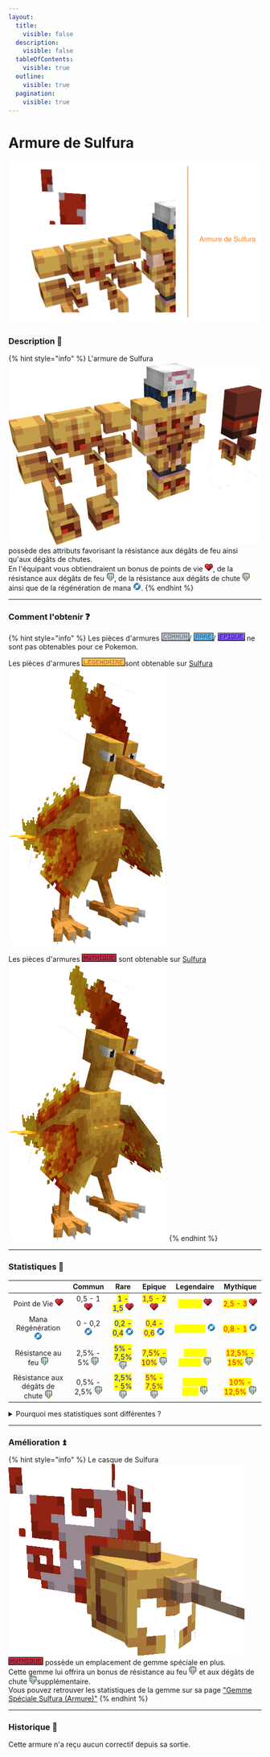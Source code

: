 ```yaml
---
layout:
  title:
    visible: false
  description:
    visible: false
  tableOfContents:
    visible: true
  outline:
    visible: true
  pagination:
    visible: true
---
```


# Armure de Sulfura

<img src="../../.gitbook/assets/file.excalidraw (33).svg" alt="" class="gitbook-drawing">

### Description 📃&#x20;

{% hint style="info" %}
L'armure de Sulfura <img src="../../.gitbook/assets/moltres_armor (2).png" alt="" data-size="line"> possède des attributs favorisant la résistance aux dégâts de feu ainsi qu'aux dégâts de chutes. \
En l'équipant vous obtiendraient un bonus de points de vie <img src="../../.gitbook/assets/health (12).png" alt="" data-size="line">, de la résistance aux dégâts de feu <img src="../../.gitbook/assets/damage_reduction (12).png" alt="" data-size="line">, de la résistance aux dégâts de chute <img src="../../.gitbook/assets/damage_reduction (13).png" alt="" data-size="line"> ainsi que de la régénération de mana <img src="../../.gitbook/assets/ability_haste (11).png" alt="" data-size="line">.
{% endhint %}

***

### Comment l'obtenir ❓

{% hint style="info" %}
Les pièces d'armures ![](<../../.gitbook/assets/image (235).png>)/ ![](<../../.gitbook/assets/image (236).png>)/ ![](<../../.gitbook/assets/image (237).png>) ne sont pas obtenables pour ce Pokemon.

Les pièces d'armures ![](<../../.gitbook/assets/image (232).png>)sont obtenable sur [Sulfura ](../../pokemon/pokedex/sulfura.md)<img src="../../.gitbook/assets/moltres (6).png" alt="" data-size="line">

Les pièces d'armures  ![](<../../.gitbook/assets/image (233).png>) sont obtenable sur  [Sulfura ](../../pokemon/pokedex/sulfura.md)<img src="../../.gitbook/assets/moltres (6).png" alt="" data-size="line">
{% endhint %}

***

### Statistiques 💠

<table data-full-width="true"><thead><tr><th align="center"></th><th align="center">Commun</th><th align="center">Rare</th><th align="center">Epique</th><th align="center">Legendaire</th><th align="center">Mythique</th></tr></thead><tbody><tr><td align="center">Point de Vie <img src="../../.gitbook/assets/health (13).png" alt="" data-size="line"></td><td align="center">0,5 - 1 <img src="../../.gitbook/assets/health (13).png" alt="" data-size="original"></td><td align="center"><mark style="color:blue;">1  - 1,5</mark> <img src="../../.gitbook/assets/health (13).png" alt="" data-size="original"></td><td align="center"><mark style="color:purple;">1,5 - 2</mark> <img src="../../.gitbook/assets/health (13).png" alt="" data-size="original"></td><td align="center"><mark style="color:yellow;">2 - 2,5</mark> <img src="../../.gitbook/assets/health (13).png" alt="" data-size="original"></td><td align="center"><mark style="color:red;">2,5 - 3</mark> <img src="../../.gitbook/assets/health (13).png" alt="" data-size="original"></td></tr><tr><td align="center">Mana Régénération <img src="../../.gitbook/assets/ability_haste (12).png" alt="" data-size="line"></td><td align="center">0 - 0,2 <img src="../../.gitbook/assets/ability_haste (13).png" alt="" data-size="original"></td><td align="center"><mark style="color:blue;">0,2 - 0,4</mark> <img src="../../.gitbook/assets/ability_haste (13).png" alt="" data-size="original"></td><td align="center"><mark style="color:purple;">0,4 - 0,6</mark> <img src="../../.gitbook/assets/ability_haste (13).png" alt="" data-size="original"></td><td align="center"><mark style="color:yellow;">0,6 - 0,8</mark> <img src="../../.gitbook/assets/ability_haste (13).png" alt="" data-size="original"></td><td align="center"><mark style="color:red;">0,8 - 1</mark> <img src="../../.gitbook/assets/ability_haste (13).png" alt="" data-size="original"></td></tr><tr><td align="center">Résistance au feu <img src="../../.gitbook/assets/damage_reduction (14).png" alt="" data-size="line"></td><td align="center">2,5% - 5% <img src="../../.gitbook/assets/damage_reduction (14).png" alt="" data-size="original"></td><td align="center"><mark style="color:blue;">5% - 7,5%</mark> <img src="../../.gitbook/assets/damage_reduction (14).png" alt="" data-size="original"></td><td align="center"><mark style="color:purple;">7,5% - 10%</mark> <img src="../../.gitbook/assets/damage_reduction (14).png" alt="" data-size="original"></td><td align="center"><mark style="color:yellow;">10% - 12,5%</mark> <img src="../../.gitbook/assets/damage_reduction (14).png" alt="" data-size="original"></td><td align="center"><mark style="color:red;">12,5% - 15%</mark> <img src="../../.gitbook/assets/damage_reduction (14).png" alt="" data-size="original"></td></tr><tr><td align="center">Résistance aux dégâts de chute <img src="../../.gitbook/assets/damage_reduction (14).png" alt="" data-size="line"></td><td align="center">0,5% - 2,5% <img src="../../.gitbook/assets/damage_reduction (14).png" alt="" data-size="original"></td><td align="center"><mark style="color:blue;">2,5% - 5%</mark> <img src="../../.gitbook/assets/damage_reduction (14).png" alt="" data-size="original"></td><td align="center"><mark style="color:purple;">5% - 7,5%</mark> <img src="../../.gitbook/assets/damage_reduction (14).png" alt="" data-size="original"></td><td align="center"><mark style="color:yellow;">7,5% - 10%</mark> <img src="../../.gitbook/assets/damage_reduction (14).png" alt="" data-size="original"></td><td align="center"><mark style="color:red;">10% - 12,5%</mark> <img src="../../.gitbook/assets/damage_reduction (14).png" alt="" data-size="original"></td></tr></tbody></table>

<details>

<summary>Pourquoi mes statistiques sont différentes ?</summary>

_Chaque pièce d'équipement est différente !_\
\
Au moment où l'item est drop, ses stats sont choisies aléatoirement entre un minimum et un maximum. \
\
Les min / max sont recensés dans le tableau ci-dessus.\
\
La rareté de l'équipement influence les mininas et les maximas.&#x20;

</details>

***

### Amélioration ⏫

{% hint style="info" %}
Le casque de Sulfura <img src="../../.gitbook/assets/moltres_helmet2 (1).png" alt="" data-size="line"> ![](<../../.gitbook/assets/image (233).png>) possède un emplacement de gemme spéciale en plus. \
Cette gemme lui offrira un bonus de résistance au feu <img src="../../.gitbook/assets/damage_reduction (14).png" alt="" data-size="line"> et aux dégâts de chute <img src="../../.gitbook/assets/damage_reduction (14).png" alt="" data-size="line">supplémentaire.\
Vous pouvez retrouver les statistiques de la gemme sur sa page ["Gemme Spéciale Sulfura (Armure)"](../gemmes/gemme-speciale-de-sulfura.md#gemme-speciale-darmure)
{% endhint %}

***

### Historique 📖

Cette armure n'a reçu aucun correctif depuis sa sortie.
